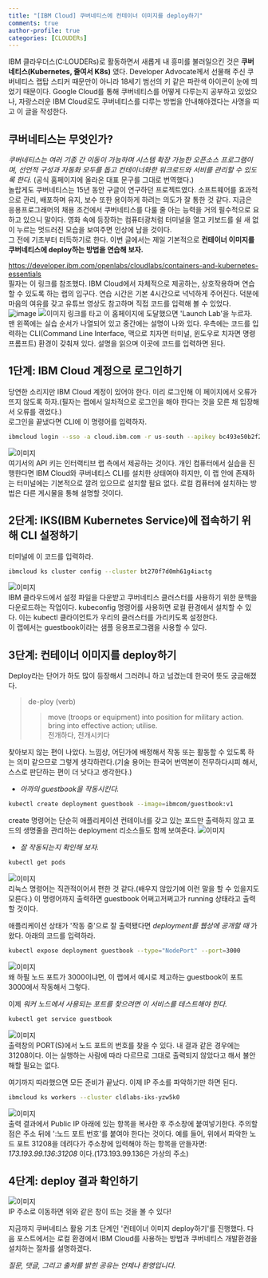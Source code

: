 ```yaml
---
title: "[IBM Cloud] 쿠버네티스에 컨테이너 이미지를 deploy하기"
comments: true
author-profile: true
categories: [CLOUDERs]
---
```


IBM 클라우더스(C:LOUDERs)로 활동하면서 새롭게 내 흥미를 불러일으킨 것은 __쿠버네티스(Kubernetes, 줄여서 K8s)__ 였다. Developer Advocate께서 선물해 주신 쿠버네티스 랩탑 스티커 때문만이 아니라 18세기 범선의 키 같은 파란색 아이콘이 눈에 띄었기 때문이다. Google Cloud를 통해 쿠버네티스를 어떻게 다루는지 공부하고 있었으나, 자랑스러운 IBM Cloud로도 쿠버네티스를 다루는 방법을 안내해야겠다는 사명을 띠고 이 글을 작성한다.    

## 쿠버네티스는 무엇인가?  
*쿠버네티스는 여러 기종 간 이동이 가능하며 시스템 확장 가능한 오픈소스 프로그램이며, 선언적 구성과 자동화 모두를 돕고 컨테이너화한 워크로드와 서비를 관리할 수 있도록 한다.* (공식 홈페이지에 올라온 대표 문구를 그대로 번역했다.)  
놀랍게도 쿠버네티스는 15년 동안 구글이 연구하던 프로젝트였다. 소프트웨어를 효과적으로 관리, 배포하며 유지, 보수 또한 용이하게 하려는 의도가 잘 통한 것 같다. 지금은 응용프로그래머의 채용 조건에서 쿠버네티스를 다룰 줄 아는 능력을 거의 필수적으로 요하고 있으니 말이다. 영화 속에 등장하는 컴퓨터광처럼 터미널을 열고 키보드를 쉴 새 없이 누르는 멋드러진 모습을 보여주면 인상에 남을 것이다.  
그 전에 기초부터 터득하기로 한다. 이번 글에서는 제일 기본적으로 __컨테이너 이미지를 쿠버네티스에 deploy하는 방법을 연습해 보자.__    

<https://developer.ibm.com/openlabs/cloudlabs/containers-and-kubernetes-essentials>  
필자는 이 링크를 참조했다. IBM Cloud에서 자체적으로 제공하는, 상호작용하며 연습할 수 있도록 하는 랩의 입구다. 연습 시간은 기본 4시간으로 넉넉하게 주어진다. 덕분에 마음의 여유를 갖고 유튜브 영상도 참고하며 직접 코드를 입력해 볼 수 있었다.  
![image](https://user-images.githubusercontent.com/50163676/91160115-fafca180-e703-11ea-8c29-906b8aa4d786.png "인터랙티브 랩 입구") 
![이미지](https://user-images.githubusercontent.com/50163676/91160174-09e35400-e704-11ea-9e84-eae9ec849fcd.png "랩 시작 환경") 
링크를 타고 이 홈페이지에 도달했으면 'Launch Lab'을 누르자.   
맨 왼쪽에는 실습 순서가 나열되어 있고 중간에는 설명이 나와 있다. 우측에는 코드를 입력하는 CLI(Command Line Interface, 맥으로 치자면 터미널, 윈도우로 치자면 명령 프롬프트) 환경이 갖춰져 있다. 설명을 읽으며 이곳에 코드를 입력하면 된다.    

## 1단계: IBM Cloud 계정으로 로그인하기  
당연한 소리지만 IBM Cloud 계정이 있어야 한다. 미리 로그인해 이 페이지에서 오류가 뜨지 않도록 하자.(필자는 랩에서 일차적으로 로그인을 해야 한다는 것을 모른 채 입장해서 오류를 겪었다.)  
로그인을 끝냈다면 CLI에 이 명령어를 입력하자.   
``` bash
ibmcloud login --sso -a cloud.ibm.com -r us-south --apikey bc493e50b2f206dc0b4ada2dc5b61328
```
![이미지](https://user-images.githubusercontent.com/50163676/91159962-c852a900-e703-11ea-8275-8c16008a03cc.png "클라우드 로그인 결과창")  
여기서의 API 키는 인터랙티브 랩 측에서 제공하는 것이다. 개인 컴퓨터에서 실습을 진행한다면 IBM Cloud와 쿠버네티스 CLI를 설치한 상태여야 하지만, 이 랩 안에 존재하는 터미널에는 기본적으로 깔려 있으므로 설치할 필요 없다. 로컬 컴퓨터에 설치하는 방법은 다른 게시물을 통해 설명할 것이다.    

## 2단계: IKS(IBM Kubernetes Service)에 접속하기 위해 CLI 설정하기  
터미널에 이 코드를 입력하라.  
``` bash
ibmcloud ks cluster config --cluster bt270f7d0mh61g4iactg
```
![이미지](https://user-images.githubusercontent.com/50163676/91159990-d0aae400-e703-11ea-9d6b-7a1b4e97c7d7.png "쿠버네티스 개발환경 설정하기")  
IBM 클라우드에서 설정 파일을 다운받고 쿠버네티스 클러스터를 사용하기 위한 문맥을 다운로드하는 작업이다. kubeconfig 명령어를 사용하면 로컬 환경에서 설치할 수 있다. 이는 kubectl 클라이언트가 우리의 클러스터를 가리키도록 설정한다.  
이 랩에서는 guestbook이라는 샘플 응용프로그램을 사용할 수 있다.    

## 3단계: 컨테이너 이미지를 deploy하기  
Deploy라는 단어가 하도 많이 등장해서 그러려니 하고 넘겼는데 한국어 뜻도 궁금해졌다.  
>de-ploy (verb)  
>> move (troops or equipment) into position for military action.  
>> bring into effective action; utilise.  
>> 전개하다, 전개시키다    

찾아보지 않는 편이 나았다. 느낌상, 어딘가에 배정해서 작동 또는 활동할 수 있도록 하는 의미 같으므로 그렇게 생각하련다.(기술 용어는 한국어 번역본이 전무하다시피 해서, 스스로 판단하는 편이 더 낫다고 생각한다.)    

+ *아까의 guestbook을 작동시킨다.*    
``` bash
kubectl create deployment guestbook --image=ibmcom/guestbook:v1
```
create 명령어는 단순히 애플리케이션 컨테이너를 갖고 있는 포드만 출력하지 않고 포드의 생명줄을 관리하는 deployment 리소스들도 함께 보여준다.
![이미지](https://user-images.githubusercontent.com/50163676/91160018-da344c00-e703-11ea-8511-aecdaee3d651.png "게스트북 작동!")    
 
+ *잘 작동되는지 확인해 보자.*
``` bash
kubectl get pods
```
![이미지](https://user-images.githubusercontent.com/50163676/91160023-ddc7d300-e703-11ea-9e87-d386f3cd6d03.png "예시 애플리케이션 작동시키기")  
리눅스 명령어는 직관적이어서 편한 것 같다.(배우지 않았기에 이런 말을 할 수 있을지도 모른다.) 이 명령어까지 출력하면 guestbook 어쩌고저쩌고가 running 상태라고 출력할 것이다.    

애플리케이션 상태가 '작동 중'으로 잘 출력됐다면 *deployment를 웹상에 공개할 때* 가 왔다. 아래의 코드를 입력하라.  
``` bash
kubectl expose deployment guestbook --type="NodePort" --port=3000
```
![이미지](https://user-images.githubusercontent.com/50163676/91160035-e15b5a00-e703-11ea-828b-f359444bc291.png "만천하에 공개하기")  
왜 하필 노드 포트가 3000이냐면, 이 랩에서 예시로 제고하는 guestbook이 포트 3000에서 작동해서 그렇다.  

이제 *워커 노드에서 사용되는 포트를 찾으려면 이 서비스를 테스트해야 한다.*  
``` bash
kubectl get service guestbook
```
![이미지](https://user-images.githubusercontent.com/50163676/91160041-e3bdb400-e703-11ea-9498-06c33a3cf232.png "노드 포트 번호 찾기")  
출력창의 PORT(S)에서 노드 포트의 번호를 찾을 수 있다. 내 결과 같은 경우에는 31208이다. 이는 실행하는 사람에 따라 다르므로 그대로 출력되지 않았다고 해서 불안해할 필요는 없다.    

여기까지 따라했으면 모든 준비가 끝났다. 이제 IP 주소를 파악하기만 하면 된다.  
``` bash
ibmcloud ks workers --cluster cldlabs-iks-yzw5k0
```
![이미지](https://user-images.githubusercontent.com/50163676/91160054-e6200e00-e703-11ea-8c49-1856604096e7.png "IP주소 찾기")  
출력 결과에서 Public IP 아래에 있는 항목을 복사한 후 주소창에 붙여넣기한다. 주의할 점은 주소 뒤에 ':노드 포트 번호'를 붙여야 한다는 것이다. 예를 들어, 위에서 파악한 노드 포트 31208을 데려다가 주소창에 입력해야 하는 항목을 만들자면:  
*173.193.99.136:31208* 이다.(173.193.99.136은 가상의 주소)   

## 4단계: deploy 결과 확인하기  
![이미지](https://user-images.githubusercontent.com/50163676/91160062-e8826800-e703-11ea-9cb7-646cf4611503.png "최종 결과")  
IP 주소로 이동하면 위와 같은 창이 뜨는 것을 볼 수 있다!    

지금까지 쿠버네티스 활용 기초 단계인 '컨테이너 이미지 deploy하기'를 진행했다. 다음 포스트에서는 로컬 환경에서 IBM Cloud를 사용하는 방법과 쿠버네티스 개발환경을 설치하는 절차를 설명하겠다.  

*질문, 댓글, 그리고 출처를 밝힌 공유는 언제나 환영입니다.*  
